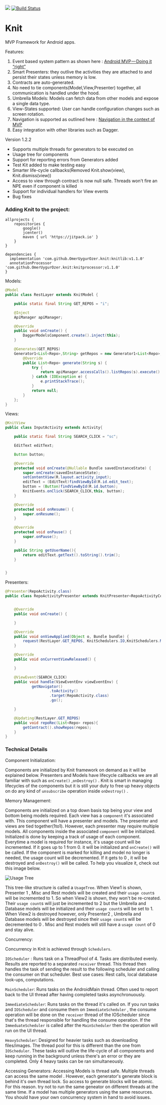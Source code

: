 [![](https://jitpack.io/v/OmerUygurOzer/knit.svg)](https://jitpack.io/#OmerUygurOzer/knit)     [![Build Status](https://travis-ci.org/OmerUygurOzer/Knit.svg?branch=master)](https://travis-ci.org/OmerUygurOzer/Knit)   


# Knit
MVP Framework for Android apps. 

Features:

1. Event based system pattern as shown here : [Android MVP — Doing it “right”](https://android.jlelse.eu/android-mvp-doing-it-right-dac9d5d72079)  
2. Smart Presenters: they outlive the activities they are attached to and persist their states unless memory is low.
3. Contracts are auto-generated.
4. No need to tie components(Model,View,Presenter) together, all communication is handled under the hood.
5. Umbrella Models: Models can fetch data from other models and expose a single data type. 
6. View-States supported: User can handle configuration changes such as screen rotation.
7. Navigation is supported as outlined here : [Navigation in the context of MVP](https://medium.com/@nikita.kozlov/navigation-in-the-context-of-mvp-f474ed313901)  
8. Easy integration with other libraries such as Dagger.

Version 1.2.2  

- Supports multiple threads for generators to be executed on
- Usage tree for components
- Support for reporting errors from Generators added
- Test Kit added to make testing easy
- Smarter life-cycle callbacks(Removed Knit.show(view), Knit.dismiss(view))
- Access to view through contract is now null safe. Threads won't fire an NPE even if component is killed
- Support for individual handlers for View events
- Bug fixes

### Adding Knit to the project:
```
allprojects {
    repositories {
        google()
        jcenter()
        maven { url 'https://jitpack.io' }
    }
}

dependencies {
  implementation 'com.github.OmerUygurOzer.knit:knitlib:v1.1.0'
  annotationProcessor 'com.github.OmerUygurOzer.knit:knitprocessor:v1.1.0'
}
```


Models:
```java
@Model
public class RestLayer extends KnitModel {

    public static final String GET_REPOS = "i";

    @Inject
    ApiManager apiManager;

    @Override
    public void onCreate() {
        DaggerModelsComponent.create().inject(this);
    }

    @Generates(GET_REPOS)
    Generator1<List<Repo>,String> getRepos = new Generator1<List<Repo>,String>() {
        @Override
        public List<Repo> generate(String s) {
            try {
                return apiManager.accessCalls().listRepos(s).execute().body();
            } catch (IOException e) {
                e.printStackTrace();
            }
            return null;
        }
    };
}
```

Views:
```java
@KnitView
public class InputActivity extends Activity{

    public static final String SEARCH_CLICK = "sc";

    EditText editText;

    Button button;

    @Override
    protected void onCreate(@Nullable Bundle savedInstanceState) {
        super.onCreate(savedInstanceState);
        setContentView(R.layout.activity_input);
        editText = (EditText)findViewById(R.id.edit_text);
        button = (Button)findViewById(R.id.button);
        KnitEvents.onClick(SEARCH_CLICK,this, button);
    }

    @Override
    protected void onResume() {
        super.onResume();
    }

    @Override
    protected void onPause() {
        super.onPause();
    }

    public String getUserName(){
        return editText.getText().toString().trim();
    }


}
```

Presenters:
```java
@Presenter(RepoActivity.class)
public class RepoActivityPresenter extends KnitPresenter<RepoActivityContract> {


    @Override
    public void onCreate() {

    }

    @Override
    public void onViewApplied(Object o, Bundle bundle) {
        request(RestLayer.GET_REPOS, KnitSchedulers.IO,KnitSchedulers.MAIN,bundle.getString("userName"));
    }

    @Override
    public void onCurrentViewReleased() {

    }

    @ViewEvent(SEARCH_CLICK)
    public void handle(ViewEventEnv viewEventEnv) {
            getNavigator()
                    .toActivity()
                    .target(RepoActivity.class)
                    .go();

    }

    @Updating(RestLayer.GET_REPOS)
    public void repoRec(List<Repo> repos){
        getContract().showRepos(repos);
    }
}
```


### Technical Details

Component Initialization:

Components are initialized by Knit framework on demand as it will be explained below. Presenters and Models have lifecycle callbacks we are all familiar with such as ```onCreate()``` ,```onDestroy()``` . Knit is smart in managing lifecycles of the components but it is still your duty to free up heavy objects on do any kind of `unsubscribe` operation inside ```onDestroy()``` . 

Memory Management:

Components are initialized on a top down basis top being your view and bottom being models required. Each view has a `component` it's associated with. This component will have a presenter and models. The presenter and views are tied together(1to1). However, each presenter may require multiple models. All components inside the associated `component` will be initialized. Initialized is done by keeping a track of usage of each component. Everytime a model is required for instance, it's usage count will be incremented. If it goes up to 1 from 0. it will be initialized and `onCreate()` will be called. If the component is marked for killing and model no longer is needed, the usage count will be decremented. If it gets to 0 , it will be destroyed and `onDestroy()` will be called. To help you visualize it, check out this image below.

![Usage Tree](https://github.com/OmerUygurOzer/Knit/blob/master/UsageTree.png)

This tree-like structure is called a `UsageTree`. When View1 is shown, Presenter 1 , Misc and Rest models will be created and their `usage count`s will be incremented to 1. So when View2 is shown, they won't be re-created. Their `usage count`s will just be incremented to 2 but the Umbrella and Database models will be initialized and their `usage count`s will be set to 1. When View2 is destroyed however, only Presenter2 , Umbrella and Database models will be destroyed since their `usage count`s will be decremented to 0 . Misc and Rest models will still have a `usage count` of 0 and stay alive.

Concurrency:

Concurrency in Knit is achieved through `Schedulers`. 

`IOScheduler` : Runs task on a ThreadPool of 4. Tasks are distributed evenly. Results are reported to a separated `receiver` thread. This thread then handles the task of sending the result to the following scheduler and calling the consumer on that scheduler. Best use cases: Rest calls, local database look-ups, computations.

`MainScheduler`: Runs tasks on the AndroidMain thread. Often used to report back to the UI thread after having completed tasks asynchronuously.

`ImmediateScheduler`: Runs tasks on the thread it's called on. If you run tasks and `IOScheduler` and consume them on `ImmediateScheduler` , the consume operation will be done on the `receiver` thread of the IOScheduler since that's the thread responsible for handling the consume operation. If the `ImmeduateScheduler` is called after the `MainScheduler` then the operation will run on the UI thread. 

`HeavyScheduler`: Designed for heavier tasks such as downloading files/images. The thread pool for this is different than the one from `IOScheduler`. These tasks will outlive the life-cycle of all components and keep running in the background unless there's an error or they are completed. Only 4 heavy tasks can be ran simultaneously.

Accessing Generators: Accessing Models is thread safe. Multiple threads can access the same model . However, each generator's generate block is behind it's own thread lock. So access to generate blocks will be atomic. For this reason. try not to run the same geneator on different threads at the same time. If a model has multiple generators using the same resources. You should have your own concurrency system in hand to avoid issues.




